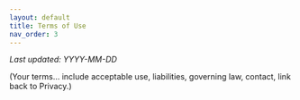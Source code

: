 ```yaml
---
layout: default
title: Terms of Use
nav_order: 3
---
```


_Last updated: YYYY-MM-DD_

(Your terms… include acceptable use, liabilities, governing law, contact, link back to Privacy.)
